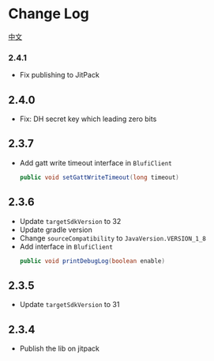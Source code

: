# Change Log
[中文](changelog_zh.md)

### 2.4.1
- Fix publishing to JitPack

## 2.4.0
- Fix: DH secret key which leading zero bits

## 2.3.7
- Add gatt write timeout interface in `BlufiClient`
  ```java
  public void setGattWriteTimeout(long timeout)
  ```

## 2.3.6
- Update `targetSdkVersion` to 32
- Update gradle version
- Change `sourceCompatibility` to `JavaVersion.VERSION_1_8`
- Add interface in `BlufiClient`
  ```java
  public void printDebugLog(boolean enable)
  ```

## 2.3.5
- Update `targetSdkVersion` to 31

## 2.3.4
- Publish the lib on jitpack
